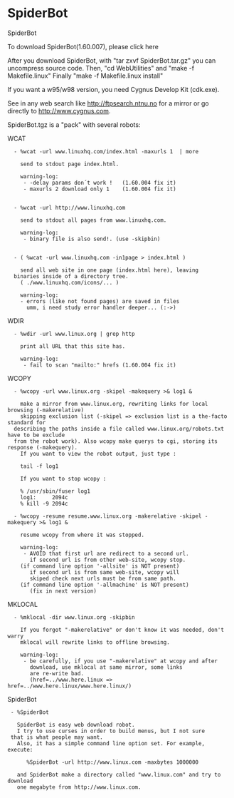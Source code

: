 # SpiderBot

SpiderBot



 To download SpiderBot(1.60.007), please click here

   After you download SpiderBot, with "tar zxvf SpiderBot.tar.gz" you can uncompress source code.
   Then, "cd WebUtilities" and "make -f Makefile.linux"
   Finally "make -f Makefile.linux install"


 If you want a w95/w98 version, you need Cygnus Develop Kit (cdk.exe).

   See in any web search like http://ftpsearch.ntnu.no for a mirror
   or go directly to http://www.cygnus.com.


 SpiderBot.tgz is a "pack" with several robots:

   WCAT

      - %wcat -url www.linuxhq.com/index.html -maxurls 1  | more

        send to stdout page index.html.

        warning-log:
         - -delay params don´t work !   (1.60.004 fix it)
         - maxurls 2 download only 1    (1.60.004 fix it)


      - %wcat -url http://www.linuxhq.com

        send to stdout all pages from www.linuxhq.com.

        warning-log:
         - binary file is also send!. (use -skipbin)


      - ( %wcat -url www.linuxhq.com -in1page > index.html )

        send all web site in one page (index.html here), leaving
	  binaries inside of a directory tree.
        ( ./www.linuxhq.com/icons/... )

        warning-log:
        - errors (like not found pages) are saved in files
          umm, i need study error handler deeper... (:->)


   WDIR

      - %wdir -url www.linux.org | grep http

        print all URL that this site has.

        warning-log:
         - fail to scan "mailto:" hrefs (1.60.004 fix it)


   WCOPY

      - %wcopy -url www.linux.org -skipel -makequery >& log1 &

        make a mirror from www.linux.org, rewriting links for local browsing (-makerelative)
        skipping exclusion list (-skipel => exclusion list is a the-facto standard for
	  describing the paths inside a file called www.linux.org/robots.txt have to be exclude 
	  from the robot work). Also wcopy make querys to cgi, storing its response (-makequery).
        If you want to view the robot output, just type :

        tail -f log1

        If you want to stop wcopy :

        % /usr/sbin/fuser log1
        log1:     2094c
        % kill -9 2094c

      - %wcopy -resume resume.www.linux.org -makerelative -skipel -makequery >& log1 &

        resume wcopy from where it was stopped.  

        warning-log:
         - AVOID that first url are redirect to a second url.
           if second url is from other web-site, wcopy stop.
		(if command line option '-allsite' is NOT present)
           if second url is from same web-site, wcopy will
           skiped check next urls must be from same path.
		(if command line option '-allmachine' is NOT present)
           (fix in next version)


   MKLOCAL

      - %mklocal -dir www.linux.org -skipbin

        If you forgot "-makerelative" or don't know it was needed, don't warry
        mklocal will rewrite links to offline browsing.

        warning-log:
         - be carefully, if you use "-makerelative" at wcopy and after
           download, use mklocal at same mirror, some links 
           are re-write bad.
           (href=../www.here.linux => href=../www.here.linux/www.here.linux/)

   SpiderBot

     - %SpiderBot

       SpiderBot is easy web download robot. 
       I try to use curses in order to build menus, but I not sure
	 that is what people may want.
       Also, it has a simple command line option set. For example, execute:

          %SpiderBot -url http://www.linux.com -maxbytes 1000000

       and SpiderBot make a directory called "www.linux.com" and try to download
       one megabyte from http://www.linux.com.



